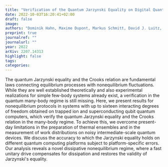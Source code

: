 ```yaml
---
title: "Verification of the Quantum Jarzynski Equality on Digital Quantum Computers"
date: 2022-10-03T16:20:41+02:00
draft: false
image: 
authors: "Dominik Hahn, Maxime Dupont, Markus Schmitt, David J. Luitz, Marin Bukov"
preprint: true
journalref: ""
journalurl: ""
year: 2022
arXiv: 2207.14313
highlight: false
tags:
categories:
---
```


The quantum Jarzynski equality and the Crooks relation are fundamental laws connecting equilibrium processes with nonequilibrium fluctuations. While they are well established theoretically and also experimental realizations for simple few-body systems already exist, a verification in the quantum many-body regime is still missing. Here, we present results for nonequilibrium protocols in systems with up to sixteen interacting degrees of freedom obtained on trapped ion and superconducting qubit quantum computers, which verify the quantum Jarzynski equality and the Crooks relation in the many-body regime. To achieve this, we overcome present-day limitations in the preparation of thermal ensembles and in the measurement of work distributions on noisy intermediate-scale quantum devices. We discuss the accuracy to which the Jarzynski equality holds on different quantum computing platforms subject to platform-specific errors. Our analysis reveals a novel dissipative nonequilibrium regime, where a fast unitary drive compensates for dissipation and restores the validity of Jarzynski's equality.
